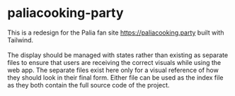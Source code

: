 # paliacooking-party

This is a redesign for the Palia fan site https://paliacooking.party built with Tailwind. <br><br>
The display should be managed with states rather than existing as separate files to ensure that users are receiving the correct visuals while using the web app. The separate files exist here only for a visual reference of how they should look in their final form. Either file can be used as the index file as they both contain the full source code of the project.
